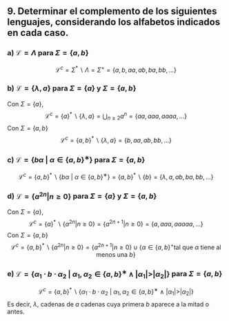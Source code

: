 ## 9. Determinar el complemento de los siguientes lenguajes, considerando los alfabetos indicados en cada caso.


### a) $\mathcal{L} =\Lambda$ para $\Sigma=\{a,b\}$

$$
    \mathcal{L}^c = \Sigma^* \backslash \Lambda = \Sigma^+ = \{a, b, aa, ab, ba, bb, \dots \}
$$

### b) $\mathcal{L} =\{\lambda,a\}$ para $\Sigma=\{a\}$ y $\Sigma=\{a,b\}$

Con $\Sigma=\{a\}$,
$$
    \mathcal{L}^c =  \{a\}^* \backslash \{\lambda,a\} = \bigcup_{n\geq 2} a^n = \{aa, aaa, aaaa, \dots \}
$$
Con $\Sigma=\{a,b\}$
$$
    \mathcal{L}^c =  \{a, b\}^* \backslash \{\lambda,a\} = \{b, aa, ab, bb, \dots \}
$$

### c) $\mathcal{L} =\{b\alpha\ |\ \alpha\in\{a,b\}^∗\}$ para $\Sigma=\{a,b\}$

$$
    \mathcal{L}^c = \{a, b\}^* \backslash \{b\alpha\ |\ \alpha\in\{a,b\}^∗\} = \{a, b\}^* \backslash \{b\} = \{\lambda, a, ab, ba, bb, \dots \}
$$

### d) $\mathcal{L} =\{a^{2n} | n\geq 0\}$ para $\Sigma=\{a\}$ y $\Sigma=\{a,b\}$

Con $\Sigma=\{a\}$,
$$
    \mathcal{L}^c = \{a\}^* \backslash \{a^{2n} | n\geq 0\} = \{a^{2n+1} | n\geq 0\} = \{a, aaa, aaaaa, \dots \}
$$
Con $\Sigma=\{a,b\}$
$$
    \mathcal{L}^c = \{a, b\}^* \backslash \{a^{2n} | n\geq 0\} = \{a^{2n+1} | n\geq 0\} \cup \{\alpha\in\{a,b\}^+ \text{tal que}\ \alpha\ \text{tiene al menos una}\ b\}
$$
### e) $\mathcal{L} =\{\alpha_1\cdot b\cdot \alpha_2\ |\ \alpha_1,\alpha_2\in\{a,b\}^∗\ \wedge\ |\alpha_1| > |\alpha_2| \}$ para $\Sigma=\{a,b\}$

$$
    \mathcal{L}^c = \{a, b\}^* \backslash \{\alpha_1\cdot b\cdot \alpha_2\ |\ \alpha_1,\alpha_2\in\{a,b\}^∗\ \wedge\ |\alpha_1| > |\alpha_2| \}
$$
Es decir, $\lambda$, cadenas de $a$ cadenas cuya primera $b$ aparece a la mitad o antes.
